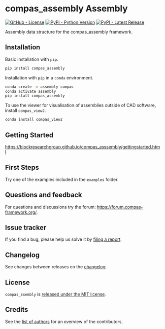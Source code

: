 # compas_assembly Assembly

[![GitHub - License](https://img.shields.io/github/license/blockresearchgroup/compas_assembly.svg)](./LICENSE)
[![PyPI - Python Version](https://img.shields.io/pypi/pyversions/compas_assembly.svg)](https://pypi.python.org/project/compas_assembly)
[![PyPI - Latest Release](https://img.shields.io/pypi/v/compas_assembly.svg)](https://pypi.python.org/project/compas_assembly)

Assembly data structure for the compas_assembly framework.

## Installation

Basic installation with `pip`.

```bash
pip install compas_assembly
```

Installation with `pip` in a `conda` environment.

```bash
conda create -n assembly compas
conda activate assembly
pip install compas_assembly
```

To use the viewer for visualisation of assemblies outside of CAD software, install `compas_view2`.

```bash
conda install compas_view2
```

## Getting Started

<https://blockresearchgroup.github.io/compas_asssembly/gettingstarted.html>

## First Steps

Try one of the examples included in the `examples` folder.

## Questions and feedback

For questions and discussions try the forum: <https://forum.compas-framework.org/>.

## Issue tracker

If you find a bug, please help us solve it by [filing a report](https://github.com/blockresearchgroup/compas_assembly/issues).

## Changelog

See changes between releases on the [changelog](https://github.com/blockresearchgroup/compas_assembly/latest/changelog.html).

## License

`compas_ssembly` is [released under the MIT license](https://github.com/blockresearchgroup/compas_assembly/latest/license.html).

## Credits

See the [list of authors](AUTHORS.md) for an overview of the contributors.
